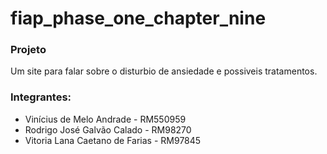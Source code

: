 # fiap_phase_one_chapter_nine
### Projeto
Um site para falar sobre o disturbio de ansiedade e possiveis tratamentos.
### Integrantes:
- Vinícius de Melo Andrade - RM550959
- Rodrigo José Galvão Calado - RM98270
- Vitoria Lana Caetano de Farias - RM97845

